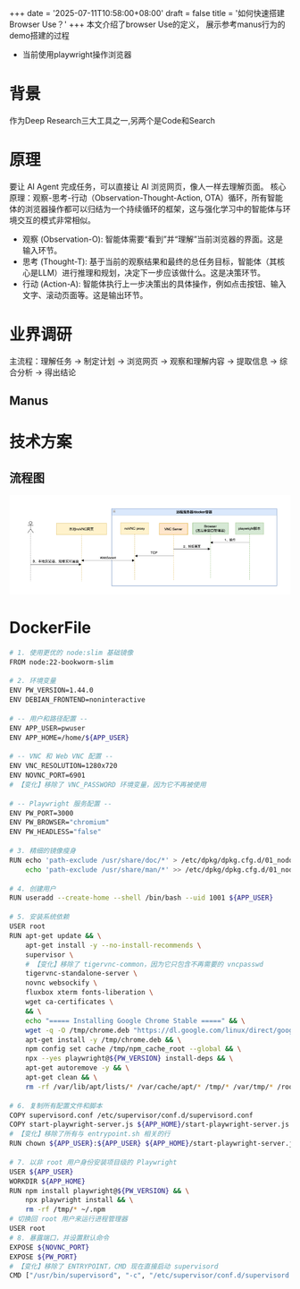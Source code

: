 +++
date = '2025-07-11T10:58:00+08:00'
draft = false
title = '如何快速搭建Browser Use？'
+++
本文介绍了browser Use的定义， 展示参考manus行为的demo搭建的过程
- 当前使用playwright操作浏览器
<!--more-->

# 背景
作为Deep Research三大工具之一,另两个是Code和Search

# 原理
要让 AI Agent 完成任务，可以直接让 AI 浏览网页，像人一样去理解页面。
核心原理：观察-思考-行动（Observation-Thought-Action, OTA）循环，所有智能体的浏览器操作都可以归结为一个持续循环的框架，这与强化学习中的智能体与环境交互的模式非常相似。
- 观察 (Observation-O): 智能体需要“看到”并“理解”当前浏览器的界面。这是输入环节。
- 思考 (Thought-T): 基于当前的观察结果和最终的总任务目标，智能体（其核心是LLM）进行推理和规划，决定下一步应该做什么。这是决策环节。
- 行动 (Action-A): 智能体执行上一步决策出的具体操作，例如点击按钮、输入文字、滚动页面等。这是输出环节。

# 业界调研
主流程：理解任务 -> 制定计划 -> 浏览网页 -> 观察和理解内容 -> 提取信息 -> 综合分析 -> 得出结论
## Manus



# 技术方案
## 流程图
![img.png](img.png)

# DockerFile

```bash
# 1. 使用更优的 node:slim 基础镜像
FROM node:22-bookworm-slim

# 2. 环境变量
ENV PW_VERSION=1.44.0
ENV DEBIAN_FRONTEND=noninteractive

# -- 用户和路径配置 --
ENV APP_USER=pwuser
ENV APP_HOME=/home/${APP_USER}

# -- VNC 和 Web VNC 配置 --
ENV VNC_RESOLUTION=1280x720
ENV NOVNC_PORT=6901
# 【变化】移除了 VNC_PASSWORD 环境变量，因为它不再被使用

# -- Playwright 服务配置 --
ENV PW_PORT=3000
ENV PW_BROWSER="chromium"
ENV PW_HEADLESS="false"

# 3. 精细的镜像瘦身
RUN echo 'path-exclude /usr/share/doc/*' > /etc/dpkg/dpkg.cfg.d/01_nodoc && \
    echo 'path-exclude /usr/share/man/*' >> /etc/dpkg/dpkg.cfg.d/01_nodoc

# 4. 创建用户
RUN useradd --create-home --shell /bin/bash --uid 1001 ${APP_USER}

# 5. 安装系统依赖
USER root
RUN apt-get update && \
    apt-get install -y --no-install-recommends \
    supervisor \
    # 【变化】移除了 tigervnc-common，因为它只包含不再需要的 vncpasswd
    tigervnc-standalone-server \
    novnc websockify \
    fluxbox xterm fonts-liberation \
    wget ca-certificates \
    && \
    echo "===== Installing Google Chrome Stable =====" && \
    wget -q -O /tmp/chrome.deb "https://dl.google.com/linux/direct/google-chrome-stable_current_amd64.deb" && \
    apt-get install -y /tmp/chrome.deb && \
    npm config set cache /tmp/npm_cache_root --global && \
    npx --yes playwright@${PW_VERSION} install-deps && \
    apt-get autoremove -y && \
    apt-get clean && \
    rm -rf /var/lib/apt/lists/* /var/cache/apt/* /tmp/* /var/tmp/* /root/.npm

# 6. 复制所有配置文件和脚本
COPY supervisord.conf /etc/supervisor/conf.d/supervisord.conf
COPY start-playwright-server.js ${APP_HOME}/start-playwright-server.js
# 【变化】移除了所有与 entrypoint.sh 相关的行
RUN chown ${APP_USER}:${APP_USER} ${APP_HOME}/start-playwright-server.js

# 7. 以非 root 用户身份安装项目级的 Playwright
USER ${APP_USER}
WORKDIR ${APP_HOME}
RUN npm install playwright@${PW_VERSION} && \
    npx playwright install && \
    rm -rf /tmp/* ~/.npm
# 切换回 root 用户来运行进程管理器
USER root
# 8. 暴露端口，并设置默认命令
EXPOSE ${NOVNC_PORT}
EXPOSE ${PW_PORT}
# 【变化】移除了 ENTRYPOINT，CMD 现在直接启动 supervisord
CMD ["/usr/bin/supervisord", "-c", "/etc/supervisor/conf.d/supervisord.conf"]
```









